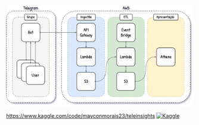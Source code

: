 ![Linkedin](https://github.com/MayconMorais2002/TeleInsights/blob/main/img/readme.jpg?raw=true)


https://www.kaggle.com/code/mayconmorais23/teleinsights
[![Kaggle](https://img.shields.io/badge/Kaggle-20BEFF?style=for-the-badge&logo=Kaggle&logoColor=white)](https://www.kaggle.com/code/mayconmorais23/teleinsights)
